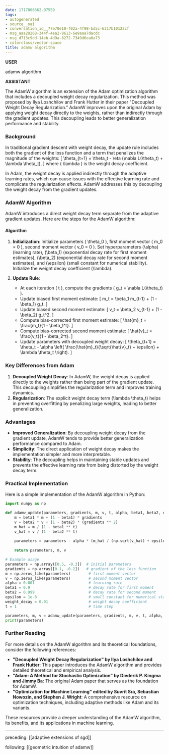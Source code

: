 ```yaml
---
date: 1717806662.07559
tags:
- autogenerated
- source__oai
- conversation_id__77e70e10-f02a-4f98-bd5c-6217b10122cf
- msg_aaa29268-344f-4ea2-9613-6e9aaa7dacdc
- msg_d713c9dd-14eb-4d9a-8272-7349d6ea0a73
- colorclass/vector-space
title: adamw algorithm
---
```


**USER**

adamw algorithm


**ASSISTANT**

The AdamW algorithm is an extension of the Adam optimization algorithm that includes a decoupled weight decay regularization. This method was proposed by Ilya Loshchilov and Frank Hutter in their paper "Decoupled Weight Decay Regularization." AdamW improves upon the original Adam by applying weight decay directly to the weights, rather than indirectly through the gradient updates. This decoupling leads to better generalization performance and stability.

### Background

In traditional gradient descent with weight decay, the update rule includes both the gradient of the loss function and a term that penalizes the magnitude of the weights:
\[ \theta_{t+1} = \theta_t - \eta (\nabla L(\theta_t) + \lambda \theta_t), \]
where \( \lambda \) is the weight decay coefficient.

In Adam, the weight decay is applied indirectly through the adaptive learning rates, which can cause issues with the effective learning rate and complicate the regularization effects. AdamW addresses this by decoupling the weight decay from the gradient updates.

### AdamW Algorithm

AdamW introduces a direct weight decay term separate from the adaptive gradient updates. Here are the steps for the AdamW algorithm:

#### Algorithm

1. **Initialization**: Initialize parameters \( \theta_0 \), first moment vector \( m_0 = 0 \), second moment vector \( v_0 = 0 \). Set hyperparameters \(\alpha\) (learning rate), \(\beta_1\) (exponential decay rate for first moment estimates), \(\beta_2\) (exponential decay rate for second moment estimates), and \(\epsilon\) (small constant for numerical stability). Initialize the weight decay coefficient \(\lambda\).

2. **Update Rule**:
   - At each iteration \( t \), compute the gradients \( g_t = \nabla L(\theta_t) \).
   - Update biased first moment estimate:
     \[ m_t = \beta_1 m_{t-1} + (1 - \beta_1) g_t. \]
   - Update biased second moment estimate:
     \[ v_t = \beta_2 v_{t-1} + (1 - \beta_2) g_t^2. \]
   - Compute bias-corrected first moment estimate:
     \[ \hat{m}_t = \frac{m_t}{1 - \beta_1^t}. \]
   - Compute bias-corrected second moment estimate:
     \[ \hat{v}_t = \frac{v_t}{1 - \beta_2^t}. \]
   - Update parameters with decoupled weight decay:
     \[ \theta_{t+1} = \theta_t - \alpha \left( \frac{\hat{m}_t}{\sqrt{\hat{v}_t} + \epsilon} + \lambda \theta_t \right). \]

### Key Differences from Adam

1. **Decoupled Weight Decay**: In AdamW, the weight decay is applied directly to the weights rather than being part of the gradient update. This decoupling simplifies the regularization term and improves training dynamics.
2. **Regularization**: The explicit weight decay term \(\lambda \theta_t\) helps in preventing overfitting by penalizing large weights, leading to better generalization.

### Advantages

- **Improved Generalization**: By decoupling weight decay from the gradient update, AdamW tends to provide better generalization performance compared to Adam.
- **Simplicity**: The direct application of weight decay makes the implementation simpler and more interpretable.
- **Stability**: The decoupling helps in maintaining stable updates and prevents the effective learning rate from being distorted by the weight decay term.

### Practical Implementation

Here is a simple implementation of the AdamW algorithm in Python:

```python
import numpy as np

def adamw_update(parameters, gradients, m, v, t, alpha, beta1, beta2, epsilon, weight_decay):
    m = beta1 * m + (1 - beta1) * gradients
    v = beta2 * v + (1 - beta2) * (gradients ** 2)
    m_hat = m / (1 - beta1 ** t)
    v_hat = v / (1 - beta2 ** t)
    
    parameters = parameters - alpha * (m_hat / (np.sqrt(v_hat) + epsilon) + weight_decay * parameters)
    
    return parameters, m, v

# Example usage
parameters = np.array([0.5, -0.3])  # initial parameters
gradients = np.array([0.1, -0.2])   # gradient of the loss function
m = np.zeros_like(parameters)        # first moment vector
v = np.zeros_like(parameters)        # second moment vector
alpha = 0.001                        # learning rate
beta1 = 0.9                          # decay rate for first moment
beta2 = 0.999                        # decay rate for second moment
epsilon = 1e-8                       # small constant for numerical stability
weight_decay = 0.01                  # weight decay coefficient
t = 1                                # time step

parameters, m, v = adamw_update(parameters, gradients, m, v, t, alpha, beta1, beta2, epsilon, weight_decay)
print(parameters)
```

### Further Reading

For more details on the AdamW algorithm and its theoretical foundations, consider the following references:

- **"Decoupled Weight Decay Regularization" by Ilya Loshchilov and Frank Hutter**: This paper introduces the AdamW algorithm and provides detailed theoretical and empirical analysis.
- **"Adam: A Method for Stochastic Optimization" by Diederik P. Kingma and Jimmy Ba**: The original Adam paper that serves as the foundation for AdamW.
- **"Optimization for Machine Learning" edited by Suvrit Sra, Sebastian Nowozin, and Stephen J. Wright**: A comprehensive resource on optimization techniques, including adaptive methods like Adam and its variants.

These resources provide a deeper understanding of the AdamW algorithm, its benefits, and its applications in machine learning.


---

preceding: [[adaptive extensions of sgd]]  


following: [[geometric intuition of adamw]]